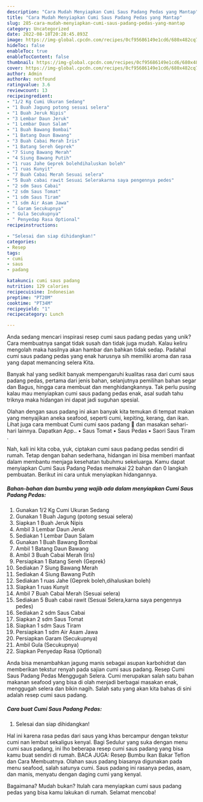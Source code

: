 ```yaml
---
description: "Cara Mudah Menyiapkan Cumi Saus Padang Pedas yang Mantap"
title: "Cara Mudah Menyiapkan Cumi Saus Padang Pedas yang Mantap"
slug: 285-cara-mudah-menyiapkan-cumi-saus-padang-pedas-yang-mantap
category: Uncategorized
date: 2022-08-18T20:28:45.893Z
image: https://img-global.cpcdn.com/recipes/0cf95686149e1cd6/680x482cq70/cumi-saus-padang-pedas-foto-resep-utama.jpg
hideToc: false
enableToc: true
enableTocContent: false
thumbnail: https://img-global.cpcdn.com/recipes/0cf95686149e1cd6/680x482cq70/cumi-saus-padang-pedas-foto-resep-utama.jpg
cover: https://img-global.cpcdn.com/recipes/0cf95686149e1cd6/680x482cq70/cumi-saus-padang-pedas-foto-resep-utama.jpg
author: Admin
authorAv: notfound
ratingvalue: 3.6
reviewcount: 13
recipeingredient:
- "1/2 Kg Cumi Ukuran Sedang"
- "1 Buah Jagung potong sesuai selera"
- "1 Buah Jeruk Nipis"
- "3 Lembar Daun Jeruk"
- "1 Lembar Daun Salam"
- "1 Buah Bawang Bombai"
- "1 Batang Daun Bawang"
- "3 Buah Cabai Merah Iris"
- "1 Batang Sereh Geprek"
- "7 Siung Bawang Merah"
- "4 Siung Bawang Putih"
- "1 ruas Jahe Geprek bolehdihaluskan boleh"
- "1 ruas Kunyit"
- "7 Buah Cabai Merah Sesuai selera"
- "5 Buah cabai rawit Sesuai Selerakarna saya pengennya pedes"
- "2 sdm Saus Cabai"
- "2 sdm Saus Tomat"
- "1 sdm Saus Tiram"
- "1 sdm Air Asam Jawa"
- " Garam Secukupnya"
- " Gula Secukupnya"
- " Penyedap Rasa Optional"
recipeinstructions:

- "Selesai dan siap dihidangkan!"
categories:
- Resep
tags:
- cumi
- saus
- padang

katakunci: cumi saus padang 
nutrition: 129 calories
recipecuisine: Indonesian
preptime: "PT20M"
cooktime: "PT34M"
recipeyield: "1"
recipecategory: Lunch

---
```





Anda sedang mencari inspirasi resep cumi saus padang pedas yang unik? Cara membuatnya sangat tidak susah dan tidak juga mudah. Kalau keliru mengolah maka hasilnya akan hambar dan bahkan tidak sedap. Padahal cumi saus padang pedas yang enak harusnya sih memiliki aroma dan rasa yang dapat memancing selera Kita.





Banyak hal yang sedikit banyak mempengaruhi kualitas rasa dari cumi saus padang pedas, pertama dari jenis bahan, selanjutnya pemilihan bahan segar dan Bagus, hingga cara membuat dan menghidangkannya. Tak perlu pusing kalau mau menyiapkan cumi saus padang pedas enak,      asal sudah tahu triknya maka hidangan ini dapat jadi suguhan spesial.














Olahan dengan saus padang ini akan banyak kita temukan di tempat makan yang menyajikan aneka seafood, seperti cumi, kepiting, kerang, dan ikan. Lihat juga cara membuat Cumi cumi saos padang 🦑 dan masakan sehari-hari lainnya. Dapatkan App.. • Saus Tomat • Saus Pedas • Saori Saus Tiram .






Nah, kali ini kita coba, yuk, ciptakan cumi saus padang pedas sendiri di rumah. Tetap dengan bahan sederhana, hidangan ini bisa memberi manfaat dalam membantu menjaga kesehatan tubuhmu sekeluarga. Kamu dapat menyiapkan Cumi Saus Padang Pedas memakai 22 bahan dan 0 langkah pembuatan. Berikut ini cara untuk menyiapkan hidangannya.

<!--inarticleads1-->

##### Bahan-bahan dan bumbu yang wajib ada dalam menyiapkan Cumi Saus Padang Pedas:

1. Gunakan 1/2 Kg Cumi Ukuran Sedang
1. Gunakan 1 Buah Jagung (potong sesuai selera)
1. Siapkan 1 Buah Jeruk Nipis
1. Ambil 3 Lembar Daun Jeruk
1. Sediakan 1 Lembar Daun Salam
1. Gunakan 1 Buah Bawang Bombai
1. Ambil 1 Batang Daun Bawang
1. Ambil 3 Buah Cabai Merah (Iris)
1. Persiapkan 1 Batang Sereh (Geprek)
1. Sediakan 7 Siung Bawang Merah
1. Sediakan 4 Siung Bawang Putih
1. Sediakan 1 ruas Jahe (Geprek boleh,dihaluskan boleh)
1. Siapkan 1 ruas Kunyit
1. Ambil 7 Buah Cabai Merah (Sesuai selera)
1. Sediakan 5 Buah cabai rawit (Sesuai Selera,karna saya pengennya pedes)
1. Sediakan 2 sdm Saus Cabai
1. Siapkan 2 sdm Saus Tomat
1. Siapkan 1 sdm Saus Tiram
1. Persiapkan 1 sdm Air Asam Jawa
1. Persiapkan  Garam (Secukupnya)
1. Ambil  Gula (Secukupnya)
1. Siapkan  Penyedap Rasa (Optional)


Anda bisa menambahkan jagung manis sebagai asupan karbohidrat dan memberikan tekstur renyah pada sajian cumi saus padang. Resep Cumi Saus Padang Pedas Menggugah Selera. Cumi merupakan salah satu bahan makanan seafood yang bisa di olah menjadi berbagai masakan enak, menggugah selera dan bikin nagih. Salah satu yang akan kita bahas di sini adalah resep cumi saus padang. 

<!--inarticleads2-->

##### Cara buat Cumi Saus Padang Pedas:


1. Selesai dan siap dihidangkan!

Hal ini karena rasa pedas dari saus yang khas bercampur dengan tekstur cumi nan lembut sekaligus kenyal. Bagi Sedulur yang suka dengan menu cumi saus padang, ini lho beberapa resep cumi saus padang yang bisa kamu buat sendiri di rumah. BACA JUGA: Resep Bumbu Ikan Bakar Teflon dan Cara Membuatnya. Olahan saus padang biasanya digunakan pada menu seafood, salah satunya cumi. Saus padang ini rasanya pedas, asam, dan manis, menyatu dengan daging cumi yang kenyal. 

Bagaimana? Mudah bukan? Itulah cara menyiapkan cumi saus padang pedas yang bisa kamu lakukan di rumah. Selamat mencoba!
